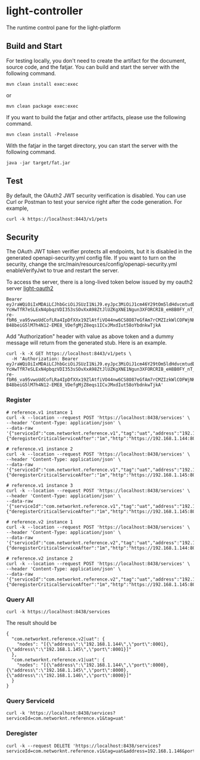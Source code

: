 # light-controller
The runtime control pane for the light-platform

## Build and Start

For testing locally, you don't need to create the artifact for the document, source code, and the fatjar. You can build and start the server with the following command.

```
mvn clean install exec:exec
```

or

```
mvn clean package exec:exec
```

If you want to build the fatjar and other artifacts, please use the following command.

```
mvn clean install -Prelease
```

With the fatjar in the target directory, you can start the server with the following command.

```
java -jar target/fat.jar
```

## Test

By default, the OAuth2 JWT security verification is disabled. You can use Curl or Postman to test your service right after the code generation. For example,


```
curl -k https://localhost:8443/v1/pets
```


## Security

The OAuth JWT token verifier protects all endpoints, but it is disabled in the generated openapi-security.yml config file. If you want to turn on the security,  change the src/main/resources/config/openapi-security.yml   enableVerifyJwt to true and restart the server.


To access the server, there is a long-lived token below issued by my
oauth2 server [light-oauth2](https://github.com/networknt/light-oauth2)

```
Bearer eyJraWQiOiIxMDAiLCJhbGciOiJSUzI1NiJ9.eyJpc3MiOiJ1cm46Y29tOm5ldHdvcmtudDpvYXV0aDI6djEiLCJhdWQiOiJ1cm46Y29tLm5ldHdvcmtudCIsImV4cCI6MTc5MDAzNTcwOSwianRpIjoiSTJnSmdBSHN6NzJEV2JWdUFMdUU2QSIsImlhdCI6MTQ3NDY3NTcwOSwibmJmIjoxNDc0Njc1NTg5LCJ2ZXJzaW9uIjoiMS4wIiwidXNlcl9pZCI6InN0ZXZlIiwidXNlcl90eXBlIjoiRU1QTE9ZRUUiLCJjbGllbnRfaWQiOiJmN2Q0MjM0OC1jNjQ3LTRlZmItYTUyZC00YzU3ODc0MjFlNzIiLCJzY29wZSI6WyJ3cml0ZTpwZXRzIiwicmVhZDpwZXRzIl19.mue6eh70kGS3Nt2BCYz7ViqwO7lh_4JSFwcHYdJMY6VfgKTHhsIGKq2uEDt3zwT56JFAePwAxENMGUTGvgceVneQzyfQsJeVGbqw55E9IfM_uSM-YcHwTfR7eSLExN4pbqzVDI353sSOvXxA98ZtJlUZKgXNE1Ngun3XFORCRIB_eH8B0FY_nT_D1Dq2WJrR-re-fbR6_va95vwoUdCofLRa4IpDfXXx19ZlAtfiVO44nw6CS8O87eGfAm7rCMZIzkWlCOFWjNHnCeRsh7CVdEH34LF-B48beiG5lM7h4N12-EME8_VDefgMjZ8eqs1ICvJMxdIut58oYbdnkwTjkA
```

Add "Authorization" header with value as above token and a dummy message will return from the generated stub. Here is an example.

```
curl -k -X GET https://localhost:8443/v1/pets \
  -H 'Authorization: Bearer eyJraWQiOiIxMDAiLCJhbGciOiJSUzI1NiJ9.eyJpc3MiOiJ1cm46Y29tOm5ldHdvcmtudDpvYXV0aDI6djEiLCJhdWQiOiJ1cm46Y29tLm5ldHdvcmtudCIsImV4cCI6MTc5MDAzNTcwOSwianRpIjoiSTJnSmdBSHN6NzJEV2JWdUFMdUU2QSIsImlhdCI6MTQ3NDY3NTcwOSwibmJmIjoxNDc0Njc1NTg5LCJ2ZXJzaW9uIjoiMS4wIiwidXNlcl9pZCI6InN0ZXZlIiwidXNlcl90eXBlIjoiRU1QTE9ZRUUiLCJjbGllbnRfaWQiOiJmN2Q0MjM0OC1jNjQ3LTRlZmItYTUyZC00YzU3ODc0MjFlNzIiLCJzY29wZSI6WyJ3cml0ZTpwZXRzIiwicmVhZDpwZXRzIl19.mue6eh70kGS3Nt2BCYz7ViqwO7lh_4JSFwcHYdJMY6VfgKTHhsIGKq2uEDt3zwT56JFAePwAxENMGUTGvgceVneQzyfQsJeVGbqw55E9IfM_uSM-YcHwTfR7eSLExN4pbqzVDI353sSOvXxA98ZtJlUZKgXNE1Ngun3XFORCRIB_eH8B0FY_nT_D1Dq2WJrR-re-fbR6_va95vwoUdCofLRa4IpDfXXx19ZlAtfiVO44nw6CS8O87eGfAm7rCMZIzkWlCOFWjNHnCeRsh7CVdEH34LF-B48beiG5lM7h4N12-EME8_VDefgMjZ8eqs1ICvJMxdIut58oYbdnkwTjkA' 
```

### Register

```
# reference.v1 instance 1
curl -k --location --request POST 'https://localhost:8438/services' \
--header 'Content-Type: application/json' \
--data-raw '{"serviceId":"com.networknt.reference.v1","tag":"uat","address":"192.168.1.144","port":8000,"check":{"deregisterCriticalServiceAfter":"1m","http":"https://192.168.1.144:8080/health/com.networknt.reference.v1","tlsSkipVerify":true,"interval":"10s"}}'

# reference.v1 instance 2
curl -k --location --request POST 'https://localhost:8438/services' \
--header 'Content-Type: application/json' \
--data-raw '{"serviceId":"com.networknt.reference.v1","tag":"uat","address":"192.168.1.145","port":8000,"check":{"deregisterCriticalServiceAfter":"1m","http":"https://192.168.1.145:8080/health/com.networknt.reference.v1","tlsSkipVerify":true,"interval":"10s"}}'

# reference.v1 instance 3
curl -k --location --request POST 'https://localhost:8438/services' \
--header 'Content-Type: application/json' \
--data-raw '{"serviceId":"com.networknt.reference.v1","tag":"uat","address":"192.168.1.146","port":8000,"check":{"deregisterCriticalServiceAfter":"1m","http":"https://192.168.1.145:8080/health/com.networknt.reference.v1","tlsSkipVerify":true,"interval":"10s"}}'

# reference.v2 instance 1
curl -k --location --request POST 'https://localhost:8438/services' \
--header 'Content-Type: application/json' \
--data-raw '{"serviceId":"com.networknt.reference.v2","tag":"uat","address":"192.168.1.144","port":8001,"check":{"deregisterCriticalServiceAfter":"1m","http":"https://192.168.1.144:8080/health/com.networknt.reference.v1","tlsSkipVerify":true,"interval":"10s"}}'

# reference.v2 instance 2
curl -k --location --request POST 'https://localhost:8438/services' \
--header 'Content-Type: application/json' \
--data-raw '{"serviceId":"com.networknt.reference.v2","tag":"uat","address":"192.168.1.145","port":8001,"check":{"deregisterCriticalServiceAfter":"1m","http":"https://192.168.1.145:8080/health/com.networknt.reference.v1","tlsSkipVerify":true,"interval":"10s"}}'

```

### Query All

```
curl -k https://localhost:8438/services
```

The result should be 

```
{
  "com.networknt.reference.v2|uat": {
    "nodes": "[{\"address\":\"192.168.1.144\",\"port\":8001},{\"address\":\"192.168.1.145\",\"port\":8001}]"
  },
  "com.networknt.reference.v1|uat": {
    "nodes": "[{\"address\":\"192.168.1.144\",\"port\":8000},{\"address\":\"192.168.1.145\",\"port\":8000},{\"address\":\"192.168.1.146\",\"port\":8000}]"
  }
}
```

### Query ServiceId

```
curl -k 'https://localhost:8438/services?serviceId=com.networknt.reference.v1&tag=uat'
```

### Deregister

```
curl -k --request DELETE 'https://localhost:8438/services?serviceId=com.networknt.reference.v1&tag=uat&address=192.168.1.146&port=8000'
```

